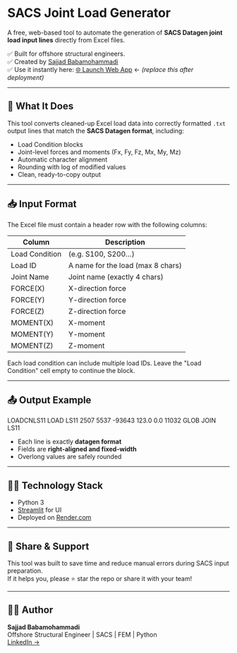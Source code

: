 # SACS Joint Load Generator

A free, web-based tool to automate the generation of **SACS Datagen joint load input lines** directly from Excel files.

✅ Built for offshore structural engineers.  
✅ Created by [Sajjad Babamohammadi](https://www.linkedin.com/in/sajjad-b-7aab1b172/)  
✅ Use it instantly here: [🌐 Launch Web App](https://your-web-link.com) ← *(replace this after deployment)*

---

## 🔧 What It Does

This tool converts cleaned-up Excel load data into correctly formatted `.txt` output lines that match the **SACS Datagen format**, including:

- Load Condition blocks  
- Joint-level forces and moments (Fx, Fy, Fz, Mx, My, Mz)  
- Automatic character alignment  
- Rounding with log of modified values  
- Clean, ready-to-copy output

---

## 📥 Input Format

The Excel file must contain a header row with the following columns:

| Column         | Description                      |
|----------------|----------------------------------|
| Load Condition | (e.g. S100, S200…)               |
| Load ID        | A name for the load (max 8 chars)|
| Joint Name     | Joint name (exactly 4 chars)     |
| FORCE(X)       | X-direction force                |
| FORCE(Y)       | Y-direction force                |
| FORCE(Z)       | Z-direction force                |
| MOMENT(X)      | X-moment                         |
| MOMENT(Y)      | Y-moment                         |
| MOMENT(Z)      | Z-moment                         |

Each load condition can include multiple load IDs. Leave the "Load Condition" cell empty to continue the block.

---

## 📤 Output Example
LOADCNLS11
LOAD LS11 2507 5537 -93643 123.0 0.0 11032 GLOB JOIN LS11


- Each line is exactly **datagen format**
- Fields are **right-aligned and fixed-width**
- Overlong values are safely rounded

---

## 👨‍💻 Technology Stack

- Python 3
- [Streamlit](https://streamlit.io) for UI
- Deployed on [Render.com](https://render.com)

---

## 📢 Share & Support

This tool was built to save time and reduce manual errors during SACS input preparation.  
If it helps you, please ⭐ star the repo or share it with your team!

---

## 🧑‍🎓 Author

**Sajjad Babamohammadi**  
Offshore Structural Engineer | SACS | FEM | Python  
[LinkedIn →](https://www.linkedin.com/in/sajjad-b-7aab1b172/)


